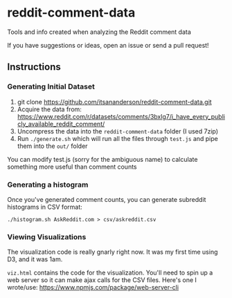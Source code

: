 # reddit-comment-data
Tools and info created when analyzing the Reddit comment data

If you have suggestions or ideas, open an issue or send a pull request!

Instructions
---

### Generating Initial Dataset

1. git clone https://github.com/itsananderson/reddit-comment-data.git
1. Acquire the data from: https://www.reddit.com/r/datasets/comments/3bxlg7/i_have_every_publicly_available_reddit_comment/
1. Uncompress the data into the `reddit-comment-data` folder (I used 7zip)
1. Run `./generate.sh` which will run all the files through `test.js` and pipe them into the `out/` folder

You can modify test.js (sorry for the ambiguous name) to calculate something more useful than comment counts

### Generating a histogram

Once you've generated comment counts, you can generate subreddit histograms in CSV format:

`./histogram.sh AskReddit.com > csv/askreddit.csv`

### Viewing Visualizations

The visualization code is really gnarly right now. It was my first time using D3, and it was 1am.

`viz.html` contains the code for the visualization. You'll need to spin up a web server so it can make ajax calls for the CSV files. Here's one I wrote/use: https://www.npmjs.com/package/web-server-cli

